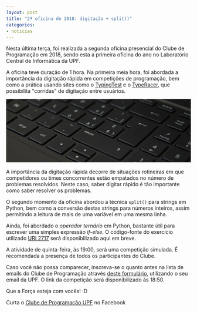 ```yaml
---
layout: post
title: "2ª oficina de 2018: digitação + split()"
categories:
- noticias
---
```


Nesta última terça, foi realizada a segunda oficina presencial do Clube de Programação em 2018, sendo esta a primeira oficina do ano no Laboratório Central de Informática da UPF.

A oficina teve duração de 1 hora. Na primeira meia hora, foi abordada a importância da digitação rápida em competições de programação, bem como a prática usando sites como o [TypingTest](https://www.typingtest.com/) e o [TypeRacer](http://play.typeracer.com/), que possibilita "corridas" de digitação entre usuários.

![](/images/keyboard-black-notebook-input-163130.jpeg)

A importância da digitação rápida decorre de situações rotineiras em que competidores ou times concorrentes estão empatados no número de problemas resolvidos. Neste caso, saber digitar rápido é tão importante como saber resolver os problemas. 

O segundo momento da oficina abordou a técnica `split()` para strings em Python, bem como a conversão destas strings para números inteiros, assim permitindo a leitura de mais de uma variável em uma mesma linha. 

Ainda, foi abordado o *operador ternário* em Python, bastante útil para escrever uma simples expressão *if-else*. O código-fonte do exercício utilizado [URI 2717](https://www.urionlinejudge.com.br/judge/pt/problems/view/2717) será disponibilizado aqui em breve.

A atividade de quinta-feira, às 19:00, será uma competição simulada. É recomendada a presença de todos os participantes do Clube. 

Caso você não possa comparecer, inscreva-se o quanto antes na lista de emails do Clube de Programação através [deste formulário](https://goo.gl/9vNR7E), utilizando o seu email da UPF. O link da competição será disponibilizado às 18:50.

Que a Força esteja com vocês! :D

Curta o [Clube de Programação UPF](https://www.facebook.com/maratonaUPF) no Facebook

